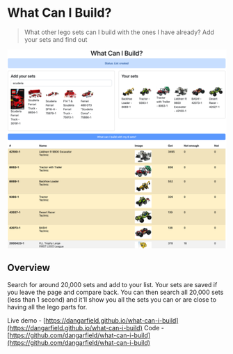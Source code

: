 # What Can I Build?
> What other lego sets can I build with the ones I have already? Add your sets and find out

![alt text](_docs/frontend-image.png "What Can I Build")

## Overview

Search for around 20,000 sets and add to your list. Your sets are saved if you leave the page and compare back.
You can then search all 20,000 sets (less than 1 second) and it'll show you all the sets you can or are close to having all the lego parts for.

Live demo - [https://dangarfield.github.io/what-can-i-build](https://dangarfield.github.io/what-can-i-build)
Code - [https://github.com/dangarfield/what-can-i-build](https://github.com/dangarfield/what-can-i-build)

